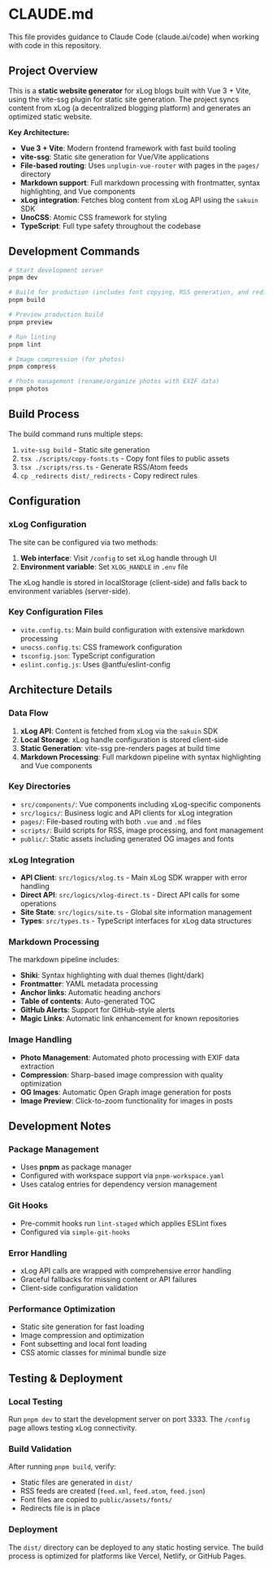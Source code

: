 # CLAUDE.md

This file provides guidance to Claude Code (claude.ai/code) when working with code in this repository.

## Project Overview

This is a **static website generator** for xLog blogs built with Vue 3 + Vite, using the vite-ssg plugin for static site generation. The project syncs content from xLog (a decentralized blogging platform) and generates an optimized static website.

**Key Architecture:**

- **Vue 3 + Vite**: Modern frontend framework with fast build tooling
- **vite-ssg**: Static site generation for Vue/Vite applications
- **File-based routing**: Uses `unplugin-vue-router` with pages in the `pages/` directory
- **Markdown support**: Full markdown processing with frontmatter, syntax highlighting, and Vue components
- **xLog integration**: Fetches blog content from xLog API using the `sakuin` SDK
- **UnoCSS**: Atomic CSS framework for styling
- **TypeScript**: Full type safety throughout the codebase

## Development Commands

```bash
# Start development server
pnpm dev

# Build for production (includes font copying, RSS generation, and redirects)
pnpm build

# Preview production build
pnpm preview

# Run linting
pnpm lint

# Image compression (for photos)
pnpm compress

# Photo management (rename/organize photos with EXIF data)
pnpm photos
```

## Build Process

The build command runs multiple steps:

1. `vite-ssg build` - Static site generation
2. `tsx ./scripts/copy-fonts.ts` - Copy font files to public assets
3. `tsx ./scripts/rss.ts` - Generate RSS/Atom feeds
4. `cp _redirects dist/_redirects` - Copy redirect rules

## Configuration

### xLog Configuration

The site can be configured via two methods:

1. **Web interface**: Visit `/config` to set xLog handle through UI
2. **Environment variable**: Set `XLOG_HANDLE` in `.env` file

The xLog handle is stored in localStorage (client-side) and falls back to environment variables (server-side).

### Key Configuration Files

- `vite.config.ts`: Main build configuration with extensive markdown processing
- `unocss.config.ts`: CSS framework configuration
- `tsconfig.json`: TypeScript configuration
- `eslint.config.js`: Uses @antfu/eslint-config

## Architecture Details

### Data Flow

1. **xLog API**: Content is fetched from xLog via the `sakuin` SDK
2. **Local Storage**: xLog handle configuration is stored client-side
3. **Static Generation**: vite-ssg pre-renders pages at build time
4. **Markdown Processing**: Full markdown pipeline with syntax highlighting and Vue components

### Key Directories

- `src/components/`: Vue components including xLog-specific components
- `src/logics/`: Business logic and API clients for xLog integration
- `pages/`: File-based routing with both `.vue` and `.md` files
- `scripts/`: Build scripts for RSS, image processing, and font management
- `public/`: Static assets including generated OG images and fonts

### xLog Integration

- **API Client**: `src/logics/xlog.ts` - Main xLog SDK wrapper with error handling
- **Direct API**: `src/logics/xlog-direct.ts` - Direct API calls for some operations
- **Site State**: `src/logics/site.ts` - Global site information management
- **Types**: `src/types.ts` - TypeScript interfaces for xLog data structures

### Markdown Processing

The markdown pipeline includes:

- **Shiki**: Syntax highlighting with dual themes (light/dark)
- **Frontmatter**: YAML metadata processing
- **Anchor links**: Automatic heading anchors
- **Table of contents**: Auto-generated TOC
- **GitHub Alerts**: Support for GitHub-style alerts
- **Magic Links**: Automatic link enhancement for known repositories

### Image Handling

- **Photo Management**: Automated photo processing with EXIF data extraction
- **Compression**: Sharp-based image compression with quality optimization
- **OG Images**: Automatic Open Graph image generation for posts
- **Image Preview**: Click-to-zoom functionality for images in posts

## Development Notes

### Package Management

- Uses **pnpm** as package manager
- Configured with workspace support via `pnpm-workspace.yaml`
- Uses catalog entries for dependency version management

### Git Hooks

- Pre-commit hooks run `lint-staged` which applies ESLint fixes
- Configured via `simple-git-hooks`

### Error Handling

- xLog API calls are wrapped with comprehensive error handling
- Graceful fallbacks for missing content or API failures
- Client-side configuration validation

### Performance Optimization

- Static site generation for fast loading
- Image compression and optimization
- Font subsetting and local font loading
- CSS atomic classes for minimal bundle size

## Testing & Deployment

### Local Testing

Run `pnpm dev` to start the development server on port 3333. The `/config` page allows testing xLog connectivity.

### Build Validation

After running `pnpm build`, verify:

- Static files are generated in `dist/`
- RSS feeds are created (`feed.xml`, `feed.atom`, `feed.json`)
- Font files are copied to `public/assets/fonts/`
- Redirects file is in place

### Deployment

The `dist/` directory can be deployed to any static hosting service. The build process is optimized for platforms like Vercel, Netlify, or GitHub Pages.
